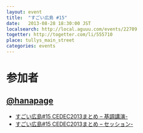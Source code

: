 ```yaml
---
layout: event
title:  "すごい広島 #15"
date:   2013-08-28 18:30:00 JST
localsearch: http://local.aguuu.com/events/22709
togetter: http://togetter.com/li/555710
place: tullys_main_street
categories: events
---
```


# 参加者

## [@hanapage](http://hanapage.wordpress.com/)

* [すごい広島#15 CEDEC2013まとめ – 基調講演-](http://hanapage.wordpress.com/2013/08/28/すごい広島15-cedec2013まとめ-基調講演/)
* [すごい広島#15 CEDEC2013まとめ – セッション-](http://hanapage.wordpress.com/2013/08/28/すごい広島15-cedec2013まとめ-セッション/)

